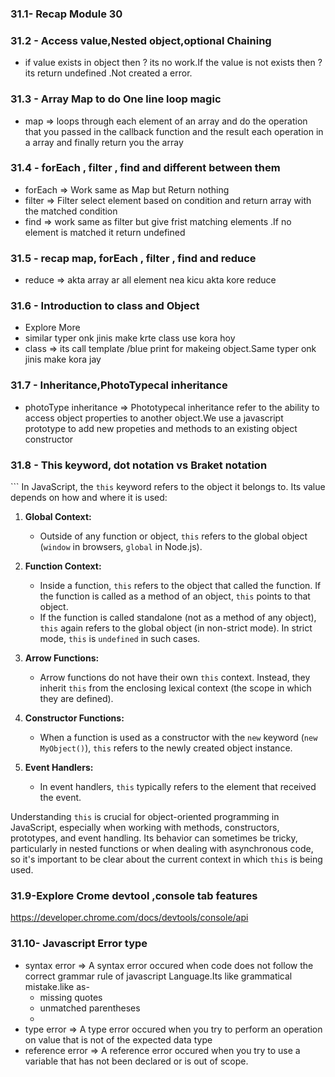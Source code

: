 ### 31.1- Recap Module 30
### 31.2 - Access value,Nested object,optional Chaining
- if value exists in object then ? its no work.If the value is not exists then ? its return undefined .Not created a error.

### 31.3 - Array Map to do One line loop magic
- map => loops through each element of an array and do the operation that you passed in the callback function and the result each operation in a array and finally return you the array

### 31.4 - forEach , filter , find and different between them
- forEach => Work same as Map but Return nothing 
- filter => Filter select element based on condition and return array with the matched condition
- find => work same as filter but give frist matching elements .If no element is matched it   return undefined

### 31.5 - recap map, forEach , filter , find and reduce
- reduce => akta array ar all element nea kicu akta kore reduce

### 31.6 - Introduction to class and Object
- Explore More
- similar typer onk jinis make krte class use kora hoy
- class => its call template /blue print for makeing object.Same typer onk jinis make kora jay

### 31.7 - Inheritance,PhotoTypecal inheritance
- photoType inheritance => Phototypecal inheritance refer to the ability to access object properties to another object.We use a javascript prototype to add new propeties and methods to an existing object constructor

### 31.8 - This keyword, dot notation vs Braket notation
``` In JavaScript, the `this` keyword refers to the object it belongs to. Its value depends on how and where it is used:

1. **Global Context:**
   - Outside of any function or object, `this` refers to the global object (`window` in browsers, `global` in Node.js).

2. **Function Context:**
   - Inside a function, `this` refers to the object that called the function. If the function is called as a method of an object, `this` points to that object.
   - If the function is called standalone (not as a method of any object), `this` again refers to the global object (in non-strict mode). In strict mode, `this` is `undefined` in such cases.

3. **Arrow Functions:**
   - Arrow functions do not have their own `this` context. Instead, they inherit `this` from the enclosing lexical context (the scope in which they are defined).

4. **Constructor Functions:**
   - When a function is used as a constructor with the `new` keyword (`new MyObject()`), `this` refers to the newly created object instance.

5. **Event Handlers:**
   - In event handlers, `this` typically refers to the element that received the event.

Understanding `this` is crucial for object-oriented programming in JavaScript, especially when working with methods, constructors, prototypes, and event handling. Its behavior can sometimes be tricky, particularly in nested functions or when dealing with asynchronous code, so it's important to be clear about the current context in which `this` is being used.


### 31.9-Explore Crome devtool ,console tab features
  https://developer.chrome.com/docs/devtools/console/api

### 31.10- Javascript Error type
- syntax error => A syntax error occured when code does not follow the correct grammar rule of javascript Language.Its like grammatical mistake.like as-
  - missing quotes
  - unmatched parentheses
  - 
- type error => A type error occured when you try to perform an operation on value that is not of the expected  data type
- reference error => A reference error occured when you try to use a variable that has not been declared or is out of scope.